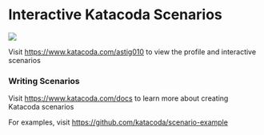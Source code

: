 # Interactive Katacoda Scenarios

[![](http://shields.katacoda.com/katacoda/astig010/count.svg)](https://www.katacoda.com/astig010 "Get your profile on Katacoda.com")

Visit https://www.katacoda.com/astig010 to view the profile and interactive scenarios

### Writing Scenarios
Visit https://www.katacoda.com/docs to learn more about creating Katacoda scenarios

For examples, visit https://github.com/katacoda/scenario-example
